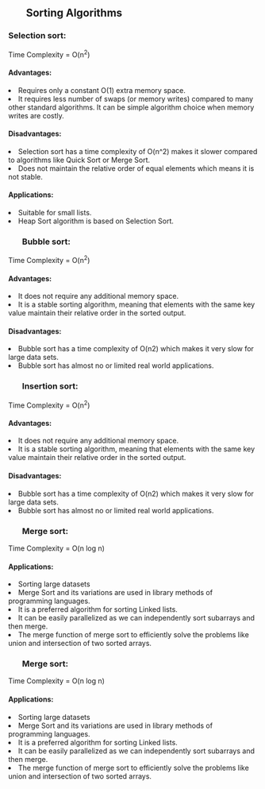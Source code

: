 <h2><ol>Sorting Algorithms</ol></h2>
<h3>Selection sort:</h3>
Time Complexity = O(n<sup>2</sup>)

<h4>Advantages:</h4>
<li>Requires only a constant O(1) extra memory space.</li>
<li>It requires less number of swaps (or memory writes) compared to many other standard algorithms. It can be simple algorithm choice when memory writes are costly.</li>

<h4> Disadvantages:</h4>
<li>Selection sort has a time complexity of O(n^2) makes it slower compared to algorithms like Quick Sort or Merge Sort.</li>
<li>Does not maintain the relative order of equal elements which means it is not stable.</li>

<h4>Applications:</h4>
<li>Suitable for small lists.</li>
<li>Heap Sort algorithm is based on Selection Sort.</li>

<h3><ol>Bubble sort:</h3></ol>
Time Complexity = O(n<sup>2</sup>)

<h4>Advantages:</h4>
<li>It does not require any additional memory space.</li>
<li>It is a stable sorting algorithm, meaning that elements with the same key value maintain their relative order in the sorted output.</li>

<h4>Disadvantages:</h4>
<li>Bubble sort has a time complexity of O(n2) which makes it very slow for large data sets.</li>
<li>Bubble sort has almost no or limited real world applications.</li>

<h3><ol>Insertion sort:</h3></ol>
Time Complexity = O(n<sup>2</sup>)

<h4>Advantages:</h4>
<li>It does not require any additional memory space.</li>
<li>It is a stable sorting algorithm, meaning that elements with the same key value maintain their relative order in the sorted output.</li>

<h4>Disadvantages:</h4>
<li>Bubble sort has a time complexity of O(n2) which makes it very slow for large data sets.</li>
<li>Bubble sort has almost no or limited real world applications.</li>

<h3><ol>Merge sort:</h3></ol>
Time Complexity = O(n log n)

<h4>Applications:</h4>
<li>Sorting large datasets</li>
<li>Merge Sort and its variations are used in library methods of programming languages.</li>
<li>It is a preferred algorithm for sorting Linked lists.</li>
<li>It can be easily parallelized as we can independently sort subarrays and then merge.</li>
<li>The merge function of merge sort to efficiently solve the problems like union and intersection of two sorted arrays.</li>

<h3><ol>Merge sort:</h3></ol>
Time Complexity = O(n log n)

<h4>Applications:</h4>
<li>Sorting large datasets</li>
<li>Merge Sort and its variations are used in library methods of programming languages.</li>
<li>It is a preferred algorithm for sorting Linked lists.</li>
<li>It can be easily parallelized as we can independently sort subarrays and then merge.</li>
<li>The merge function of merge sort to efficiently solve the problems like union and intersection of two sorted arrays.</li>

